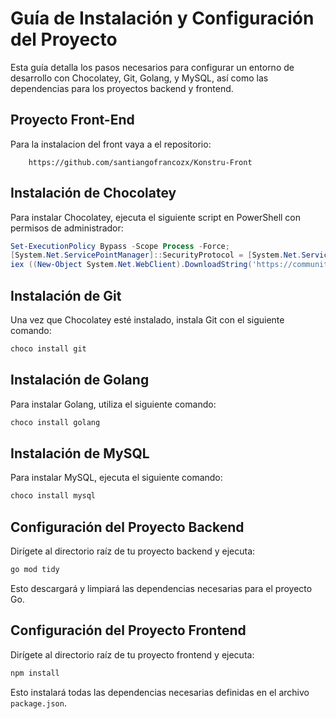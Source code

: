 # Guía de Instalación y Configuración del Proyecto

Esta guía detalla los pasos necesarios para configurar un entorno de desarrollo con Chocolatey, Git, Golang, y MySQL, así como las dependencias para los proyectos backend y frontend.

## Proyecto Front-End

Para la instalacion del front vaya a el repositorio:
```
    https://github.com/santiangofrancozx/Konstru-Front
```

## Instalación de Chocolatey

Para instalar Chocolatey, ejecuta el siguiente script en PowerShell con permisos de administrador:

```powershell
Set-ExecutionPolicy Bypass -Scope Process -Force;
[System.Net.ServicePointManager]::SecurityProtocol = [System.Net.ServicePointManager]::SecurityProtocol -bor 3072;
iex ((New-Object System.Net.WebClient).DownloadString('https://community.chocolatey.org/install.ps1'))

```

## Instalación de Git

Una vez que Chocolatey esté instalado, instala Git con el siguiente comando:

```powershell
choco install git

```

## Instalación de Golang

Para instalar Golang, utiliza el siguiente comando:

```powershell
choco install golang

```

## Instalación de MySQL

Para instalar MySQL, ejecuta el siguiente comando:

```powershell
choco install mysql

```

## Configuración del Proyecto Backend

Dirígete al directorio raíz de tu proyecto backend y ejecuta:

```bash
go mod tidy

```

Esto descargará y limpiará las dependencias necesarias para el proyecto Go.

## Configuración del Proyecto Frontend

Dirígete al directorio raíz de tu proyecto frontend y ejecuta:

```bash
npm install

```

Esto instalará todas las dependencias necesarias definidas en el archivo `package.json`.

